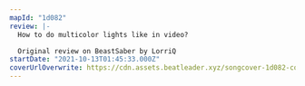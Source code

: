 ```yaml
---
mapId: "1d082"
review: |-
  How to do multicolor lights like in video?

  Original review on BeastSaber by LorriQ
startDate: "2021-10-13T01:45:33.000Z"
coverUrlOverwrite: https://cdn.assets.beatleader.xyz/songcover-1d082-cover.jpg
---
```

